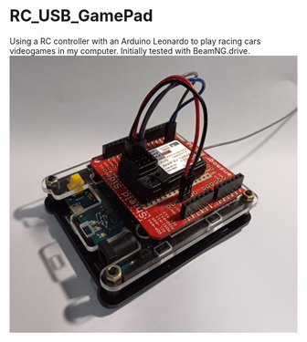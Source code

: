 # RC_USB_GamePad
Using a RC controller with an Arduino Leonardo to play racing cars videogames in my computer. Initially tested with BeamNG.drive.
![alt text](https://github.com/Nabinho/RC_USB_GamePad/blob/main/RC_USB_GamePad.jpg)
